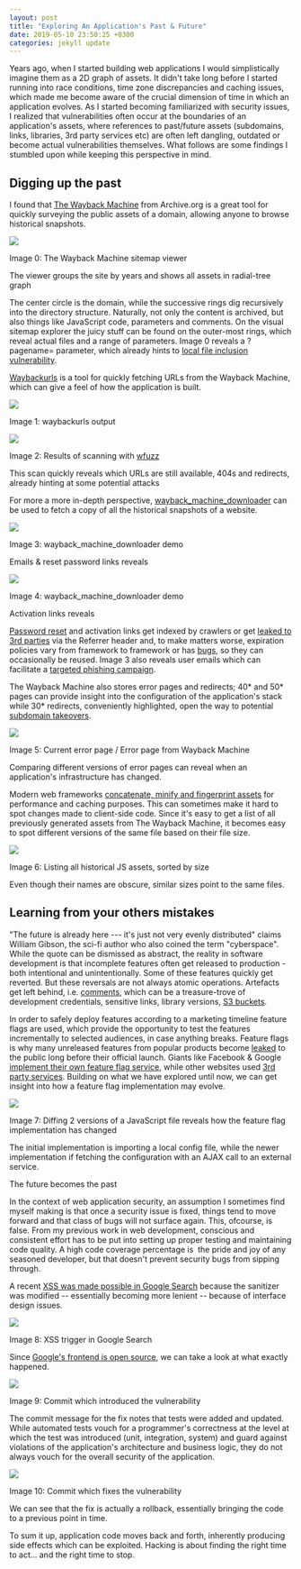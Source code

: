 ```yaml
---
layout: post
title: "Exploring An Application's Past & Future"
date: 2019-05-10 23:50:25 +0300
categories: jekyll update
---
```


Years ago, when I started building web applications I would simplistically imagine them as a 2D graph of assets. It didn't take long before I started running into race conditions, time zone discrepancies and caching issues, which made me become aware of the crucial dimension of time in which an application evolves. As I started becoming familiarized with security issues, I realized that vulnerabilities often occur at the boundaries of an application's assets, where references to past/future assets (subdomains, links, libraries, 3rd party services etc) are often left dangling, outdated or become actual vulnerabilities themselves. What follows are some findings I stumbled upon while keeping this perspective in mind.

<!--more-->

Digging up the past
-------------------

I found that [The Wayback Machine](http://web.archive.org/) from Archive.org is a great tool for quickly surveying the public assets of a domain, allowing anyone to browse historical snapshots.

![](https://lh3.googleusercontent.com/CPFx99xbknwUIrSKl_o0Hely6cqddzlLLk2dwQO4NCtrsBfZ4eLx31o6f7AxQMsVRmkLJL5M0gvOfsJOta1QbYrd0-9S1n0fr7IVMLOQd-B-tphmPkf8kLXQjIxo6I76aT11dl3I)

Image 0:  The Wayback Machine sitemap viewer

The viewer groups the site by years and shows all assets in radial-tree graph

The center circle is the domain, while the successive rings dig recursively into the directory structure. Naturally, not only the content is archived, but also things like JavaScript code, parameters and comments. On the visual sitemap explorer the juicy stuff can be found on the outer-most rings, which reveal actual files and a range of parameters. Image 0 reveals a ?pagename= parameter, which already hints to [local file inclusion vulnerability](https://labs.detectify.com/2012/11/16/local-file-inclusions-in-perlcgi/).

[Waybackurls](https://github.com/tomnomnom/waybackurls) is a tool for quickly fetching URLs from the Wayback Machine, which can give a feel of how the application is built.

![](https://lh5.googleusercontent.com/ZwKYFqMuuObt7Ok_U0lgfAB6-7uh7txz_q4H2nzMPfIowbfy1AxG9quyBAGvkVYets4pqiOE9HNOJws9ZGisiEoJ7ZYsprZuVqZKwg3Nj-fWcT-CcZkUQGb-1XOntZYk-qGKEcIG)

Image 1: waybackurls output

![](https://lh5.googleusercontent.com/Ku6m7QyiDLMhEx6-ZNn5R1WPTe1Mr-615VuebUcx-r9tX5-wR5fg5fQno54nhkfjN1ZtglwwsNIUP7Q0IzmWPnzEgVlVaH6N4NKt07Do-anHGInG7uMJksRIzcRs0zkAnnwEsPfM)

Image 2: Results of scanning with [wfuzz](https://wfuzz.readthedocs.io/en/latest/)

This scan quickly reveals which URLs are still available, 404s and redirects, already hinting at some potential attacks

For more a more in-depth perspective, [wayback_machine_downloader](https://github.com/hartator/wayback-machine-downloader) can be used to fetch a copy of all the historical snapshots of a website.

![](https://lh6.googleusercontent.com/JgD5dEoWoFO4hd9EmJ7nl4_XZ-3tMChuFSlp0AbrlR3dStlxgMEL6g80U0Znu_D2glxWCOx36K0-m56jep6e-Uw2l4BJbDZ3_GOsOJdLwby67BZJvU8xTYrfsr8ZJskCXydVqhJL)

Image 3: wayback_machine_downloader demo

Emails & reset password links reveals

![](https://lh6.googleusercontent.com/vHHSTSHS9tgasYO4zCC0JnB5yfy4lu50gbtCwi6hFpJtvMzl6sOiQOCxjEVD2pHAh60CyNWZh3qPWmV8KYzfi6duelWkgD6WS_DMCIyc-8Rq7y6v2txixBogjD0gBiOs6BIuUCoR)

Image 4: wayback_machine_downloader demo

Activation links reveals

[Password reset](https://hackerone.com/reports/43807) and activation links get indexed by crawlers or get [leaked to 3rd parties](https://hackerone.com/reports/303322) via the Referrer header and, to make matters worse, expiration policies vary from framework to framework or has [bugs](https://hackerone.com/reports/118948), so they can occasionally be reused. Image 3 also reveals user emails which can facilitate a [targeted phishing campaign](https://blog.detectify.com/2016/10/20/how-to-identify-a-phishing-email/).

The Wayback Machine also stores error pages and redirects; 40* and 50* pages can provide insight into the configuration of the application's stack while 30* redirects, conveniently highlighted, open the way to potential [subdomain takeovers](https://labs.detectify.com/2014/10/21/hostile-subdomain-takeover-using-herokugithubdesk-more/).

![](https://lh3.googleusercontent.com/jypQv0LcPCfkZq7VJRlzYE1RyBL7ATlJ8EU3LsCL8WJbBy02sRCBVZRosMsMPixA8De8pbfV6NfW1mexDCNoeEBlj3VNakTTf9tqByJKGUCeSmIY3LvCw0q28Mt85aJx2sY6V591)

Image 5: Current error page / Error page from Wayback Machine

Comparing different versions of error pages can reveal when an application's infrastructure has changed.

Modern web frameworks [concatenate, minify and fingerprint assets](https://guides.rubyonrails.org/asset_pipeline.html#what-is-fingerprinting-and-why-should-i-care-questionmark) for performance and caching purposes. This can sometimes make it hard to spot changes made to client-side code. Since it's easy to get a list of all previously generated assets from The Wayback Machine, it becomes easy to spot different versions of the same file based on their file size.

![](https://lh5.googleusercontent.com/voD4mMrSi3GPOat_nT0oiwc0YsGg5vB-wlEY6rp5hbM4HuLOVox3MMmHopLnB_0aiCfEGUcn9A5UzBKJaxxe5fhdEI1M7LfUNh1dchfyzApPUAIAyIwLZtFHjbtPzOVn05J37qLL)

Image 6: Listing all historical JS assets, sorted by size

Even though their names are obscure, similar sizes point to the same files.

Learning from your others mistakes
----------------------------------

"The future is already here --- it's just not very evenly distributed" claims William Gibson, the sci-fi author who also coined the term "cyberspace". While the quote can be dismissed as abstract, the reality in software development is that incomplete features often get released to production - both intentional and unintentionally. Some of these features quickly get reverted. But these reversals are not always atomic operations. Artefacts get left behind, i.e. [comments](https://cwe.mitre.org/data/definitions/615.html), which can be a treasure-trove of development credentials, sensitive links, library versions, [S3 buckets](https://labs.detectify.com/2018/08/02/bypassing-exploiting-bucket-upload-policies-signed-urls/).

In order to safely deploy features according to a marketing timeline feature flags are used, which provide the opportunity to test the features incrementally to selected audiences, in case anything breaks. Feature flags is why many unreleased features from popular products become [leaked](https://www.bbc.com/news/technology-47630849) to the public long before their official launch. Giants like Facebook & Google [implement their own feature flag service](https://tech.co/news/the-dark-launch-how-googlefacebook-release-new-features-2016-04), while other websites used [3rd party services](https://rollout.io/blog/started-quickly-javascript-feature-flags/). Building on what we have explored until now, we can get insight into how a feature flag implementation may evolve.

![](https://lh5.googleusercontent.com/un6V3QsKKQ4QPxSG5mS_klUZW-lwHIYwtUVDFePqq5ceRuyj6W2QojQ8rMBnVsJNgBchijU3HTOIG0QFdpU_dPBnDCiKiYee52ZbBWWZFb4Spwg_xULy_s9GYSo4FY6v242eNgfl)

Image 7: Diffing 2 versions of a JavaScript file reveals how the feature flag implementation has changed

The initial implementation is importing a local config file, while the newer implementation if fetching the configuration with an AJAX call to an external service.

The future becomes the past

In the context of web application security, an assumption I sometimes find myself making is that once a security issue is fixed, things tend to move forward and that class of bugs will not surface again. This, ofcourse, is false. From my previous work in web development, conscious and consistent effort has to be put into setting up proper testing and maintaining code quality. A high code coverage percentage is  the pride and joy of any seasoned developer, but that doesn't prevent security bugs from sipping through.

A recent [XSS was made possible in Google Search](https://www.youtube.com/watch?v=lG7U3fuNw3A) because the sanitizer was modified -- essentially becoming more lenient -- because of interface design issues.

![](https://lh4.googleusercontent.com/srpcLSJaEAUHE3HuZ1KgDbO-7CKSVVv4_XVYfZyAc0Mux7cMbnvjWnjs6jKwTW8HpztKpZebbvF_PtcWv77hwPlR3RykebcscEZUhAMlmDF8pVqM6FZpfdLuS0zR23SR74Ie5jO5)

Image 8: XSS trigger in Google Search

Since [Google's frontend is open source](https://github.com/google/closure-library), we can take a look at what exactly happened.

![](https://lh3.googleusercontent.com/jnlLdLGjaMOFC00AvMgVhNyLI9j4oW5V0AYi8688rlnyCyjM-onG03wC2N6bZN2aj9JhNuzKEVvi9keFSUSDNG_0ZC5rCIgAkSvfwG88UCQffeqJmWDzFsmI8Ho9trpQNrWUI6X2)

Image 9: Commit which introduced the vulnerability

The commit message for the fix notes that tests were added and updated. While automated tests vouch for a programmer's correctness at the level at which the test was introduced (unit, integration, system) and guard against violations of the application's architecture and business logic, they do not always vouch for the overall security of the application.

![](https://lh4.googleusercontent.com/leX0ncR409vk4gvsSiASDXpD-crIkNg0_wWVtKhyMkc0vnYhHseY0B-vwuQIYs0hcwzpgm-_0UZD4-wA2q_YP1YHf14LKPmy_z7i3Xn68hWY1E6PswE-e5muOzyFbxA9Fsok9_DL)

Image 10: Commit which fixes the vulnerability

We can see that the fix is actually a rollback, essentially bringing the code to a previous point in time.

To sum it up, application code moves back and forth, inherently producing side effects which can be exploited. Hacking is about finding the right time to act... and the right time to stop.
